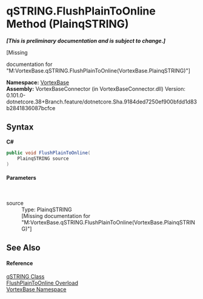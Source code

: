 # qSTRING.FlushPlainToOnline Method (PlainqSTRING)
 _**\[This is preliminary documentation and is subject to change.\]**_

\[Missing <summary> documentation for "M:VortexBase.qSTRING.FlushPlainToOnline(VortexBase.PlainqSTRING)"\]

**Namespace:**&nbsp;<a href="N_VortexBase.md">VortexBase</a><br />**Assembly:**&nbsp;VortexBaseConnector (in VortexBaseConnector.dll) Version: 0.101.0-dotnetcore.38+Branch.feature/dotnetcore.Sha.9184ded7250ef900bfdd1d83b2841836087bcfce

## Syntax

**C#**<br />
``` C#
public void FlushPlainToOnline(
	PlainqSTRING source
)
```


#### Parameters
&nbsp;<dl><dt>source</dt><dd>Type: PlainqSTRING<br />\[Missing <param name="source"/> documentation for "M:VortexBase.qSTRING.FlushPlainToOnline(VortexBase.PlainqSTRING)"\]</dd></dl>

## See Also


#### Reference
<a href="T_VortexBase_qSTRING.md">qSTRING Class</a><br /><a href="Overload_VortexBase_qSTRING_FlushPlainToOnline.md">FlushPlainToOnline Overload</a><br /><a href="N_VortexBase.md">VortexBase Namespace</a><br />